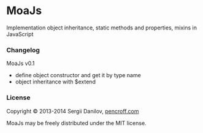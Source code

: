 MoaJs
=====

Implementation object inheritance, static methods and properties, mixins in JavaScript 

### Changelog ###

MoaJs v0.1

- define object constructor and get it by type name
- object inheritance with $extend

### License ###
Copyright © 2013-2014 Sergii Danilov, [pencroff.com](http://pencroff.com "pencroff.com")

MoaJs may be freely distributed under the MIT license.